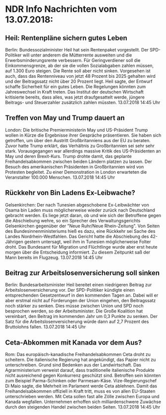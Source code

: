 # NDR Info Nachrichten vom 13.07.2018:


## Heil: Rentenpläne sichern gutes Leben
Berlin: Bundessozialminister Heil hat sein Rentenpaket vorgestellt. Der SPD-Politiker will unter anderem die Mütterrente ausweiten und die Erwerbsminderungsrente verbessern. Für Geringverdiener soll die Einkommensgrenze, ab der sie die vollen Sozialabgaben zahlen müssen, auf 1.300 Euro steigen. Die Rente soll aber nicht sinken. Vorgesehen ist auch, dass das Rentenniveau von jetzt 48 Prozent bis 2025 gehalten wird und der Beitragssatz nicht über 20 Prozent liegt. Heil sagte, der Entwurf schaffe Sicherheit für ein gutes Leben. Die Regelungen könnten zum Jahreswechsel in Kraft treten. Das Institut der deutschen Wirtschaft kritisierte bereits, dass alles, was jetzt draufgesattelt werde, jüngere Beitrags- und Steuerzahler zusätzlich zahlen müssten. 13.07.2018 14:45 Uhr 

## Treffen von May und Trump dauert an
London: Die britische Premierministerin May und US-Präsident Trump wollen in Kürze die Ergebnisse ihrer Gespräche präsentieren. Sie haben sich getroffen, um über den Austritt Großbritanniens aus der EU zu beraten. Zuvor hatte Trump erklärt, das Verhältnis zu Großbritannien sei sehr sehr stark. Vorausgegangen war allerdings massive Kritik des US-Präsidenten an May und deren Brexit-Kurs. Trump drohte damit, das geplante Freihandelsabkommen zwischen beiden Ländern platzen zu lassen. Der Besuch des amerikanischen Präsidenten in Großbritannien wird von Protesten begleitet. Zu einer Demonstration in London erwarteten die Veranstalter 100.000 Menschen. 13.07.2018 14:45 Uhr 

## Rückkehr von Bin Ladens Ex-Leibwache?
Gelsenkirchen: Der nach Tunesien abgeschobene Ex-Leibwächter von Osama bin Laden muss möglicherweise wieder zurück nach Deutschland gebracht werden. Es liege jetzt daran, ob und wie sich der Betroffene gegen die Abschiebung wehre, so ein Sprecher des Verwaltungsgerichts Gelsenkirchen gegenüber der "Neue Ruhr/Neue Rhein-Zeitung". Von Seiten des Bundesinnenministeriums hieß es dazu, eine Rückkehr sei Sache des Landes Nordrhein-Westfahlen. Das Gericht hatte die Abschiebung des 42-Jährigen gestern untersagt, weil ihm in Tunesien möglicherweise Folter droht. Das Bundesamt für Migration und Flüchtlinge wurde aber erst heute morgen über die Entscheidung informiert. Zu diesem Zeitpunkt saß der Mann bereits im Flugzeug. 13.07.2018 14:45 Uhr 

## Beitrag zur Arbeitslosenversicherung soll sinken
Berlin:	Bundesarbeitsminister Heil bereitet einen niedrigeren Beitrag zur Arbeitslosenversicherung vor. Der SPD-Politiker kündigte einen entsprechenden Gesetzentwurf in den kommenden Tagen an. Dabei will er aber erstmal nicht auf Forderungen der Union eingehen, den Beitragssatz noch stärker zu senken. Dies müsse zwischen Union und SPD noch besprochen werden, so der Arbeitsminister. Die Große Koalition hat vereinbart, den Beitrag im kommenden Jahr um 0,3 Punkte zu senken. Der Satz für die Arbeitslosenversicherung würde dann auf 2,7 Prozent des Bruttolohns fallen. 13.07.2018 14:45 Uhr 

## Ceta-Abkommen mit Kanada vor dem Aus?
Rom:	Das europäisch-kanadische Freihandelsabkommen Ceta droht zu scheitern. Die italienische Regierung hat angekündigt, das Papier nicht zu unterschreiben. Grund sind Bedenken aus der Landwirtschaft. Das Agrarministerium verweist darauf, dass traditionelle italienische Produkte nicht ausreichend gegen Konkurrenz geschützt sind. Betroffen sein könnten zum Beispiel Parma-Schinken oder Parmesan-Käse. Vize-Regierungschef Di Maio sagte, die Mehrheit im Parlament werde Ceta ablehnen. Damit das Freihandelsabkommen offiziell in Kraft tritt, muss es von allen EU-Staaten unterschrieben werden. Mit Ceta sollen fast alle Zölle zwischen Europa und Kanada wegfallen. Unternehmen erhoffen sich milliardenschwere Zuwächse durch den steigenden Handel zwischen beiden Seiten. 13.07.2018 14:45 Uhr 
